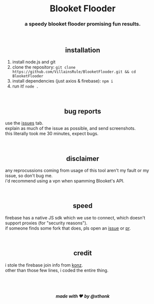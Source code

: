 <div align="center">
  <h1>Blooket Flooder</h1>
  <h3>a speedy blooket flooder promising fun results.</h3>
</div>

<br>
<h2 align="center">installation</h2>

1. install node.js and git
2. clone the repository: `git clone https://github.com/VillainsRule/BlooketFlooder.git && cd BlooketFlooder`
3. install dependencies (just axios & firebase): `npm i`
4. run it! `node .`

<br>
<h2 align="center">bug reports</h2>

use the [issues](https://github.com/VillainsRule/BlooketFlooder/issues) tab.<br>
explain as much of the issue as possible, and send screenshots.<br>
this literally took me 30 minutes, expect bugs.

<br>
<h2 align="center">disclaimer</h2>

any reprocussions coming from usage of this tool aren't my fault or my issue, so don't bug me.<br>
i'd recommend using a vpn when spamming Blooket's API.

<br>
<h2 align="center">speed</h2>

firebase has a native JS sdk which we use to connect, which doesn't support proxies (for "security reasons").<br>
if someone finds some fork that does, pls open an [issue](https://github.com/VillainsRule/BlooketFlooder/issues) or [pr](https://github.com/VillainsRule/BlooketFlooder/pulls).

<br>
<h2 align="center">credit</h2>

i stole the firebase join info from [konz](https://github.com/05konz).<br>
other than those few lines, i coded the entire thing.

<br>
<br>
<h5 align="center">made with ❤️ by @xthonk</h5>
